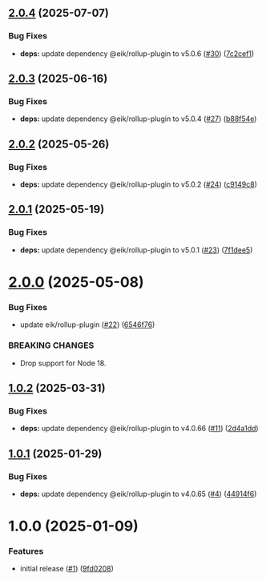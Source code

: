 ## [2.0.4](https://github.com/eik-lib/vite-plugin/compare/v2.0.3...v2.0.4) (2025-07-07)


### Bug Fixes

* **deps:** update dependency @eik/rollup-plugin to v5.0.6 ([#30](https://github.com/eik-lib/vite-plugin/issues/30)) ([7c2cef1](https://github.com/eik-lib/vite-plugin/commit/7c2cef182a8e1049b34ffb66caebe60eae7d9a91))

## [2.0.3](https://github.com/eik-lib/vite-plugin/compare/v2.0.2...v2.0.3) (2025-06-16)


### Bug Fixes

* **deps:** update dependency @eik/rollup-plugin to v5.0.4 ([#27](https://github.com/eik-lib/vite-plugin/issues/27)) ([b88f54e](https://github.com/eik-lib/vite-plugin/commit/b88f54eb2b1f63c26b5545626bb7ac57c30588b5))

## [2.0.2](https://github.com/eik-lib/vite-plugin/compare/v2.0.1...v2.0.2) (2025-05-26)


### Bug Fixes

* **deps:** update dependency @eik/rollup-plugin to v5.0.2 ([#24](https://github.com/eik-lib/vite-plugin/issues/24)) ([c9149c8](https://github.com/eik-lib/vite-plugin/commit/c9149c8e1035c22033b3b8dc5d408461518cb543))

## [2.0.1](https://github.com/eik-lib/vite-plugin/compare/v2.0.0...v2.0.1) (2025-05-19)


### Bug Fixes

* **deps:** update dependency @eik/rollup-plugin to v5.0.1 ([#23](https://github.com/eik-lib/vite-plugin/issues/23)) ([7f1dee5](https://github.com/eik-lib/vite-plugin/commit/7f1dee5f2a5b5aa97e72714ebc838552db4807ab))

# [2.0.0](https://github.com/eik-lib/vite-plugin/compare/v1.0.2...v2.0.0) (2025-05-08)


### Bug Fixes

* update eik/rollup-plugin ([#22](https://github.com/eik-lib/vite-plugin/issues/22)) ([6546f76](https://github.com/eik-lib/vite-plugin/commit/6546f7614017159391638f60cf9b80c799a6195a))


### BREAKING CHANGES

* Drop support for Node 18.

## [1.0.2](https://github.com/eik-lib/vite-plugin/compare/v1.0.1...v1.0.2) (2025-03-31)


### Bug Fixes

* **deps:** update dependency @eik/rollup-plugin to v4.0.66 ([#11](https://github.com/eik-lib/vite-plugin/issues/11)) ([2d4a1dd](https://github.com/eik-lib/vite-plugin/commit/2d4a1dd4b87ea30be30e6a22af9a7f2b52a4c7e7))

## [1.0.1](https://github.com/eik-lib/vite-plugin/compare/v1.0.0...v1.0.1) (2025-01-29)


### Bug Fixes

* **deps:** update dependency @eik/rollup-plugin to v4.0.65 ([#4](https://github.com/eik-lib/vite-plugin/issues/4)) ([44914f6](https://github.com/eik-lib/vite-plugin/commit/44914f6ce7cfef6076ec8fbe0a228da57d4a95aa))

# 1.0.0 (2025-01-09)


### Features

* initial release ([#1](https://github.com/eik-lib/vite-plugin/issues/1)) ([9fd0208](https://github.com/eik-lib/vite-plugin/commit/9fd0208a030e5fb2c02472bda1965d5f1b365bce))
